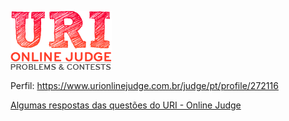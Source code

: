 ![URI ONLINE JUDGE](logo.130615.png)

Perfil: https://www.urionlinejudge.com.br/judge/pt/profile/272116

[Algumas respostas das questões do URI - Online Judge](https://github.com/simeithander/uri-online-judge/tree/master/questions)
